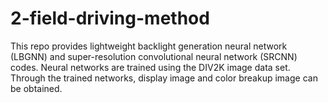 # 2-field-driving-method
This repo provides lightweight backlight generation neural network (LBGNN) and super-resolution convolutional neural network (SRCNN) codes. Neural networks are trained using the DIV2K image data set. Through the trained networks, display image and color breakup image can be obtained.
